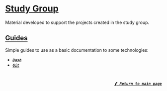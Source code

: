 # [**Study Group**](#study-group)

Material developed to support the projects created in the study group.

## [**Guides**](#guides)

Simple guides to use as a basic documentation to some technologies:

- [**_`Bash`_**](./guides/bash/)
- [**_`Git`_**](./guides/git/)

<br>

<div align="right">

[**_`❰ Return to main page`_**](https://github.com/dreisss/iespes)

</div>
